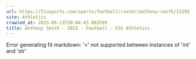 ```yaml
---
url: https://fiusports.com/sports/football/roster/anthony-smith/13192
site: Athletics
crawled_at: 2025-05-13T10:04:43.862595
title: Anthony Smith - 2025 - Football - FIU Athletics
---
```


Error generating fit markdown: '<' not supported between instances of 'int' and 'str'